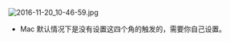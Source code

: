 

![2016-11-20_10-46-59.jpg](https://openfilecdn.upupmo.com/upupmo-article/mac/basic/mac-system-14-trigger-angle.png)

- Mac 默认情况下是没有设置这四个角的触发的，需要你自己设置。